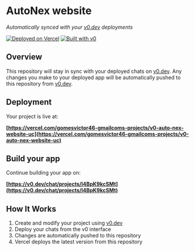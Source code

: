 # AutoNex website

*Automatically synced with your [v0.dev](https://v0.dev) deployments*

[![Deployed on Vercel](https://img.shields.io/badge/Deployed%20on-Vercel-black?style=for-the-badge&logo=vercel)](https://vercel.com/gomesvictor46-gmailcoms-projects/v0-auto-nex-website-uc)
[![Built with v0](https://img.shields.io/badge/Built%20with-v0.dev-black?style=for-the-badge)](https://v0.dev/chat/projects/l4BpK9kcSMt)

## Overview

This repository will stay in sync with your deployed chats on [v0.dev](https://v0.dev).
Any changes you make to your deployed app will be automatically pushed to this repository from [v0.dev](https://v0.dev).

## Deployment

Your project is live at:

**[https://vercel.com/gomesvictor46-gmailcoms-projects/v0-auto-nex-website-uc](https://vercel.com/gomesvictor46-gmailcoms-projects/v0-auto-nex-website-uc)**

## Build your app

Continue building your app on:

**[https://v0.dev/chat/projects/l4BpK9kcSMt](https://v0.dev/chat/projects/l4BpK9kcSMt)**

## How It Works

1. Create and modify your project using [v0.dev](https://v0.dev)
2. Deploy your chats from the v0 interface
3. Changes are automatically pushed to this repository
4. Vercel deploys the latest version from this repository